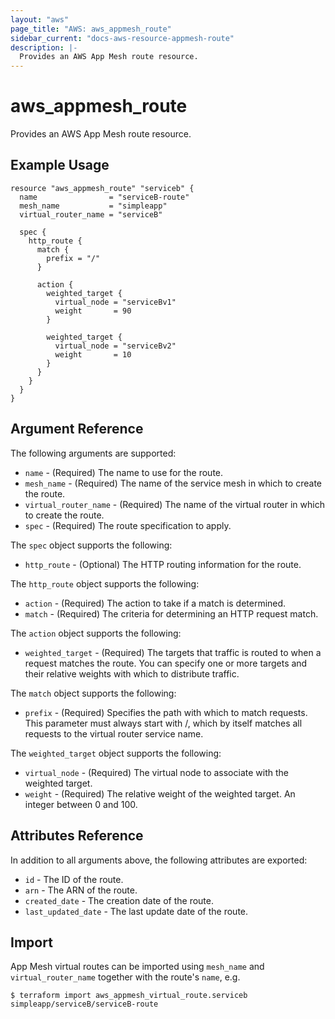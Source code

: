 ```yaml
---
layout: "aws"
page_title: "AWS: aws_appmesh_route"
sidebar_current: "docs-aws-resource-appmesh-route"
description: |-
  Provides an AWS App Mesh route resource.
---
```


# aws_appmesh_route

Provides an AWS App Mesh route resource.

## Example Usage

```hcl
resource "aws_appmesh_route" "serviceb" {
  name                = "serviceB-route"
  mesh_name           = "simpleapp"
  virtual_router_name = "serviceB"

  spec {
    http_route {
      match {
        prefix = "/"
      }

      action {
        weighted_target {
          virtual_node = "serviceBv1"
          weight       = 90
        }

        weighted_target {
          virtual_node = "serviceBv2"
          weight       = 10
        }
      }
    }
  }
}
```

## Argument Reference

The following arguments are supported:

* `name` - (Required) The name to use for the route.
* `mesh_name` - (Required) The name of the service mesh in which to create the route.
* `virtual_router_name` - (Required) The name of the virtual router in which to create the route.
* `spec` - (Required) The route specification to apply.

The `spec` object supports the following:

* `http_route` - (Optional) The HTTP routing information for the route.

The `http_route` object supports the following:

* `action` - (Required) The action to take if a match is determined.
* `match` - (Required) The criteria for determining an HTTP request match.

The `action` object supports the following:

* `weighted_target` - (Required) The targets that traffic is routed to when a request matches the route.
You can specify one or more targets and their relative weights with which to distribute traffic.

The `match` object supports the following:

* `prefix` - (Required) Specifies the path with which to match requests.
This parameter must always start with /, which by itself matches all requests to the virtual router service name.

The `weighted_target` object supports the following:

* `virtual_node` - (Required) The virtual node to associate with the weighted target.
* `weight` - (Required) The relative weight of the weighted target. An integer between 0 and 100.

## Attributes Reference

In addition to all arguments above, the following attributes are exported:

* `id` - The ID of the route.
* `arn` - The ARN of the route.
* `created_date` - The creation date of the route.
* `last_updated_date` - The last update date of the route.

## Import

App Mesh virtual routes can be imported using `mesh_name` and `virtual_router_name` together with the route's `name`,
e.g.

```
$ terraform import aws_appmesh_virtual_route.serviceb simpleapp/serviceB/serviceB-route
```
